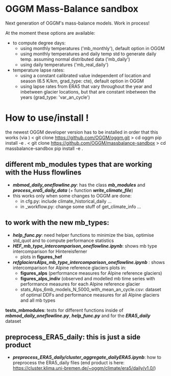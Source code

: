 # OGGM Mass-Balance sandbox


Next generation of OGGM's mass-balance models. Work in process!

At the moment these options are available:
- to compute degree days:
    - using monthly temperatures ('mb_monthly'), default option in OGGM
    - using monthly temperatures and daily temp std to generate daily temp. assuming normal distributed data ('mb_daily')
    - using daily temperatures ('mb_real_daily')
- temperature lapse rates:
    - using a constant calibrated value independent of location and season (6.5 K/km, grad_type: cte), default option in OGGM
    - using lapse rates from ERA5 that vary throughout the year and inbetween glacier locations, 
    but that are constant inbetween the years (grad_type: 'var_an_cycle')

# How to use/install !
<!-- structure as in https://github.com/fmaussion/scispack and oggm/oggm -->
the newest OGGM developer version has to be installed in order that this works (via )
< git clone  https://github.com/OGGM/oggm.git >
cd oggm 
pip install -e .
< git clone https://github.com/OGGM/massbalance-sandbox >
cd massbalance-sandbox
pip install -e .


## different mb_modules types that are working with the Huss flowlines
- ***mbmod_daily_oneflowline.py***: has the class ***mb_modules*** and ***process_era5_daily_data*** (+ function ***write_climate_file***)
- this works only when some changes to OGGM are done:
    - in cfg.py: include climate_historical_daily ...
    - in _workflow.py: change some stuff of get_climate_info ... 

## to work with the new mb_types:
- ***help_func.py***: need helper functions to minimize the bias, optimise std_quot and to compute performance statistics
- ***HEF_mb_type_intercomparison_oneflowline.ipynb***: shows mb type intercomparison for Hintereisferner
    - plots in **figures_hef**
- ***refglaciersAlps_mb_type_intercomparison_oneflowline.ipynb*** : shows intercomparison for Alpine reference glaciers
  plots in:
    - **figures_alps** (performance measures for Alpine reference glaciers)
    - **figures_alps_indiv** (observed and modelled mb time series with performance measures for each Alpine reference glacier 
    - stats_Alps_6mb_models_N_5000_with_mean_an_cycle.csv: dataset of optimal DDFs and performance measures for all Alpine glaciers and all mb types

**tests_mbmodules**: tests for different functions inside of ***mbmod_daily_oneflowline.py***, ***help_func.py*** and for the ***ERA5_daily*** dataset

## preprocess_ERA5_daily: this is just a side product
- ***preprocess_ERA5_daily/cluster_aggregate_dailyERA5.ipynb***: how to preprocess the ERA5_daily files
  (end product is here: https://cluster.klima.uni-bremen.de/~oggm/climate/era5/daily/v1.0/)
